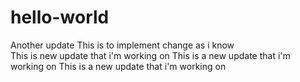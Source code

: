 # hello-world

Another update
This is to implement change as i know   
This is new update that i'm working on
This is a new update that i'm working on
This is a new update that i'm working on